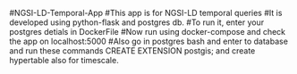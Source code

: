 #NGSI-LD-Temporal-App
#This app is for NGSI-LD temporal queries
#It is developed using python-flask and postgres db.
#To run it, enter your postgres detials in DockerFile
#Now run using docker-compose and check the app on localhost:5000
#Also go in postgres bash and enter to database and run these commands CREATE EXTENSION postgis; and create hypertable also for timescale.